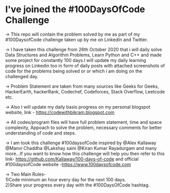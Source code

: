 # I've joined the #100DaysOfCode Challenge
-> This repo will contain the problem solved by me as part of my #100DaysofCode challenge taken up by me on LinkedIn and Twitter.

-> I have taken this challenge from 26th October 2020 that i will daily solve Data Structures and Algorithm Problems, Learn Python and C++ and made some project for constantly 100 days.I will update my daily learning progress on Linkedin too in form of daily posts with attached screenshots of code for the problems being solved or or which i am doing on the challenged day.

-> Problem Statement are taken from many sources like Geeks for Geeks, HackerEarth, hackerRank, Codechef, Codeforces, Stack Overflow, Leetcode etc.

-> Also I will update my daily basis progress on my personal blogspot website, link - https://codewithbikram.blogspot.com 

-> All codes/program files will have full problem statement, time and space complexity, Appoach to solve the problem, necessary comments for better understanding of code and steps.

-> I am took this challenge #100daysofCode inspired by @Alex Kallaway @Manvi Chaddha @Lakshay saini @Kiran Kumar Rayadurgam and many more...If you want to know how this challenge will help you then refer to this link- https://github.com/Kallaway/100-days-of-code and official #100daysofCode website -https://www.100daysofcode.com

-> Two Main Rules-  
1)Code minimum an hour every day for the next 100 days.  
2)Share your progress every day with the #100DaysOfCode hashtag.


